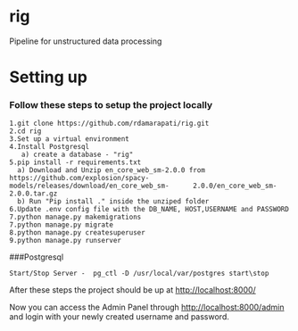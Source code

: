 # rig
Pipeline for unstructured data processing

# Setting up

### Follow these steps to setup the project locally
```
1.git clone https://github.com/rdamarapati/rig.git
2.cd rig
3.Set up a virtual environment
4.Install Postgresql
   a) create a database - "rig" 
5.pip install -r requirements.txt
  a) Download and Unzip en_core_web_sm-2.0.0 from https://github.com/explosion/spacy-models/releases/download/en_core_web_sm-      2.0.0/en_core_web_sm-2.0.0.tar.gz
  b) Run "Pip install ." inside the unziped folder 
6.Update .env config file with the DB_NAME, HOST,USERNAME and PASSWORD
7.python manage.py makemigrations
7.python manage.py migrate
8.python manage.py createsuperuser
9.python manage.py runserver
```

###Postgresql 
```
Start/Stop Server -  pg_ctl -D /usr/local/var/postgres start\stop 
```

After these steps the project should be up at [http://localhost:8000/](http://localhost:8000/)

Now you can access the Admin Panel through [http://localhost:8000/admin](http://localhost:8000/admin) and login with your newly created username and password.

